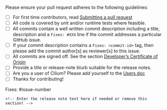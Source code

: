 Please ensure your pull request adheres to the following guidelines:

- [ ] For first time contributors, read [Submitting a pull request](https://docs.cilium.io/en/stable/contributing/development/contributing_guide/#submitting-a-pull-request)
- [ ] All code is covered by unit and/or runtime tests where feasible.
- [ ] All commits contain a well written commit description including a title,
      description and a `Fixes: #XXX` line if the commit addresses a particular
      GitHub issue.
- [ ] If your commit description contains a `Fixes: <commit-id>` tag, then
      please add the commit author[s] as reviewer[s] to this issue.
- [ ] All commits are signed off. See the section [Developer’s Certificate of Origin](https://docs.cilium.io/en/stable/contributing/development/contributing_guide/#dev-coo)
- [ ] Provide a title or release-note blurb suitable for the release notes.
- [ ] Are you a user of Cilium? Please add yourself to the [Users doc](https://github.com/cilium/cilium/blob/master/USERS.md)
- [ ] Thanks for contributing!

<!-- Description of change -->

Fixes: #issue-number

```release-note
<!-- Enter the release note text here if needed or remove this section! -->
```
